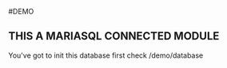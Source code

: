 #DEMO

## THIS A MARIASQL CONNECTED MODULE

You've got to init this database first check /demo/database